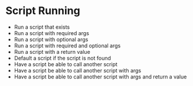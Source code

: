 # Script Running

 - Run a script that exists
 - Run a script with required args
 - Run a script with optional args
 - Run a script with required and optional args
 - Run a script with a return value
 - Default a script if the script is not found
 - Have a script be able to call another script
 - Have a script be able to call another script with args
 - Have a script be able to call another script with args and return a value